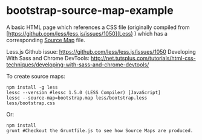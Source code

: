 # bootstrap-source-map-example

A basic HTML page which references a CSS file (originally compiled from [https://github.com/less/less.js/issues/1050](Less) ) which has a corresponding [Source Map](http://www.html5rocks.com/en/tutorials/developertools/sourcemaps/) file.

Less.js Github issue: https://github.com/less/less.js/issues/1050
Developing With Sass and Chrome DevTools: http://net.tutsplus.com/tutorials/html-css-techniques/developing-with-sass-and-chrome-devtools/

To create source maps:
````
npm install -g less
lessc --version #lessc 1.5.0 (LESS Compiler) [JavaScript]
lessc --source-map=bootstrap.map less/bootstrap.less less/bootstrap.css
````

Or:
````
npm install
grunt #Checkout the Gruntfile.js to see how Source Maps are produced.
````
